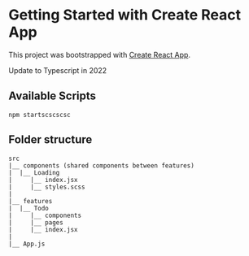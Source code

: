 # Getting Started with Create React App

This project was bootstrapped with [Create React App](https://github.com/facebook/create-react-app).

Update to Typescript in 2022

## Available Scripts

```
npm startscscscsc
```

## Folder structure

```
src
|__ components (shared components between features)
|  |__ Loading
|     |__ index.jsx
|     |__ styles.scss
|
|__ features
|  |__ Todo
|     |__ components
|     |__ pages
|     |__ index.jsx
|
|__ App.js
```
